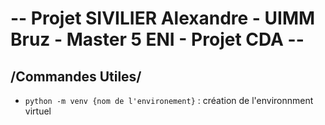 # -- Projet SIVILIER Alexandre - UIMM Bruz - Master 5 ENI - Projet CDA --

## /Commandes Utiles/

- `python -m venv {nom de l'environement}` : création de l'environnment virtuel
